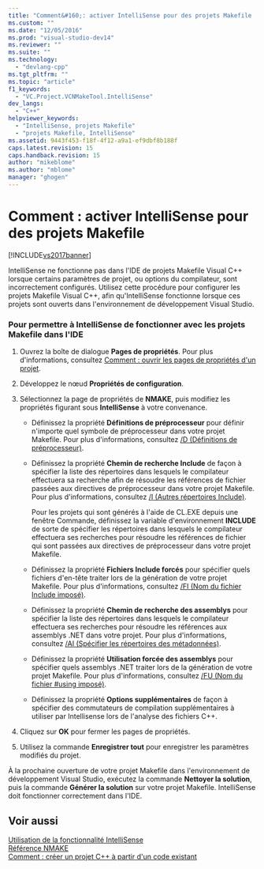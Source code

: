 ```yaml
---
title: "Comment&#160;: activer IntelliSense pour des projets Makefile | Microsoft Docs"
ms.custom: ""
ms.date: "12/05/2016"
ms.prod: "visual-studio-dev14"
ms.reviewer: ""
ms.suite: ""
ms.technology: 
  - "devlang-cpp"
ms.tgt_pltfrm: ""
ms.topic: "article"
f1_keywords: 
  - "VC.Project.VCNMakeTool.IntelliSense"
dev_langs: 
  - "C++"
helpviewer_keywords: 
  - "IntelliSense, projets Makefile"
  - "projets Makefile, IntelliSense"
ms.assetid: 9443f453-f18f-4f12-a9a1-ef9dbf8b188f
caps.latest.revision: 15
caps.handback.revision: 15
author: "mikeblome"
ms.author: "mblome"
manager: "ghogen"
---
```

# Comment&#160;: activer IntelliSense pour des projets Makefile
[!INCLUDE[vs2017banner](../assembler/inline/includes/vs2017banner.md)]

IntelliSense ne fonctionne pas dans l'IDE de projets Makefile Visual C\+\+ lorsque certains paramètres de projet, ou options du compilateur, sont incorrectement configurés.  Utilisez cette procédure pour configurer les projets Makefile Visual C\+\+, afin qu'IntelliSense fonctionne lorsque ces projets sont ouverts dans l'environnement de développement Visual Studio.  
  
### Pour permettre à IntelliSense de fonctionner avec les projets Makefile dans l'IDE  
  
1.  Ouvrez la boîte de dialogue **Pages de propriétés**.  Pour plus d'informations, consultez [Comment : ouvrir les pages de propriétés d'un projet](../misc/how-to-open-project-property-pages.md).  
  
2.  Développez le nœud **Propriétés de configuration**.  
  
3.  Sélectionnez la page de propriétés de **NMAKE**, puis modifiez les propriétés figurant sous **IntelliSense** à votre convenance.  
  
    -   Définissez la propriété **Définitions de préprocesseur** pour définir n'importe quel symbole de préprocesseur dans votre projet Makefile.  Pour plus d'informations, consultez [\/D \(Définitions de préprocesseur\)](../build/reference/d-preprocessor-definitions.md).  
  
    -   Définissez la propriété **Chemin de recherche Include** de façon à spécifier la liste des répertoires dans lesquels le compilateur effectuera sa recherche afin de résoudre les références de fichier passées aux directives de préprocesseur dans votre projet Makefile.  Pour plus d'informations, consultez [\/I \(Autres répertoires Include\)](../build/reference/i-additional-include-directories.md).  
  
         Pour les projets qui sont générés à l'aide de CL.EXE depuis une fenêtre Commande, définissez la variable d'environnement **INCLUDE** de sorte de spécifier les répertoires dans lesquels le compilateur effectuera ses recherches pour résoudre les références de fichier qui sont passées aux directives de préprocesseur dans votre projet Makefile.  
  
    -   Définissez la propriété **Fichiers Include forcés** pour spécifier quels fichiers d'en\-tête traiter lors de la génération de votre projet Makefile.  Pour plus d'informations, consultez [\/FI \(Nom du fichier Include imposé\)](../build/reference/fi-name-forced-include-file.md).  
  
    -   Définissez la propriété **Chemin de recherche des assemblys** pour spécifier la liste des répertoires dans lesquels le compilateur effectuera ses recherches pour résoudre les références aux assemblys .NET dans votre projet.  Pour plus d'informations, consultez [\/AI \(Spécifier les répertoires des métadonnées\)](../build/reference/ai-specify-metadata-directories.md).  
  
    -   Définissez la propriété **Utilisation forcée des assemblys** pour spécifier quels assemblys .NET traiter lors de la génération de votre projet Makefile.  Pour plus d'informations, consultez [\/FU \(Nom du fichier \#using imposé\)](../build/reference/fu-name-forced-hash-using-file.md).  
  
    -   Définissez la propriété **Options supplémentaires** de façon à spécifier des commutateurs de compilation supplémentaires à utiliser par Intellisense lors de l'analyse des fichiers C\+\+.  
  
4.  Cliquez sur **OK** pour fermer les pages de propriétés.  
  
5.  Utilisez la commande **Enregistrer tout** pour enregistrer les paramètres modifiés du projet.  
  
 À la prochaine ouverture de votre projet Makefile dans l'environnement de développement Visual Studio, exécutez la commande **Nettoyer la solution**, puis la commande **Générer la solution** sur votre projet Makefile.  IntelliSense doit fonctionner correctement dans l'IDE.  
  
## Voir aussi  
 [Utilisation de la fonctionnalité IntelliSense](../Topic/Using%20IntelliSense.md)   
 [Référence NMAKE](../build/nmake-reference.md)   
 [Comment : créer un projet C\+\+ à partir d'un code existant](../ide/how-to-create-a-cpp-project-from-existing-code.md)